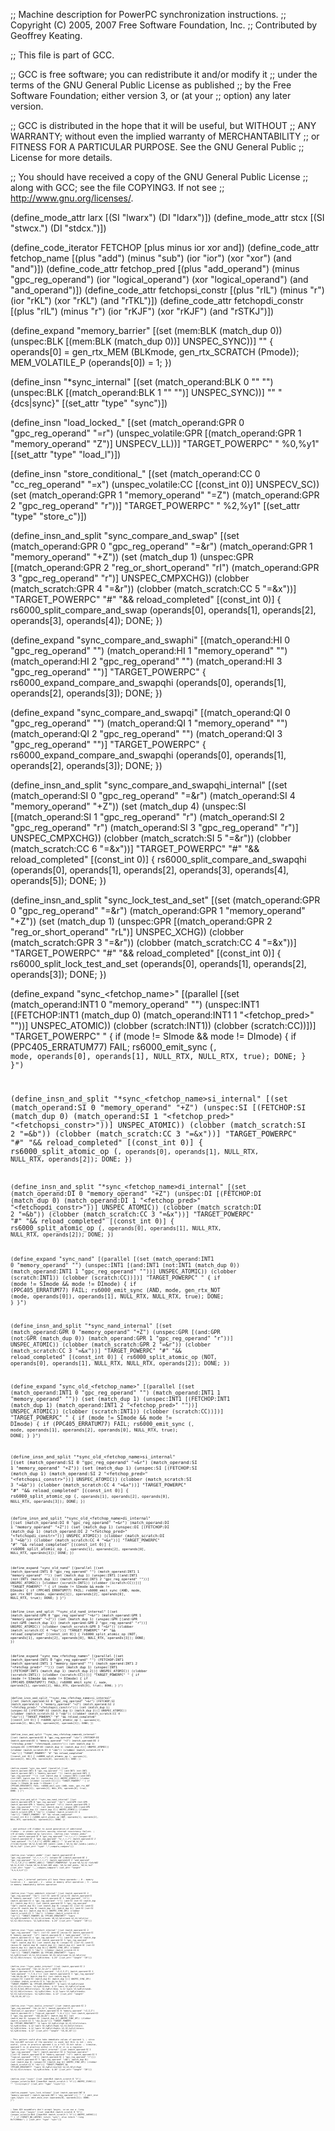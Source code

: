 ;; Machine description for PowerPC synchronization instructions.
;; Copyright (C) 2005, 2007 Free Software Foundation, Inc.
;; Contributed by Geoffrey Keating.

;; This file is part of GCC.

;; GCC is free software; you can redistribute it and/or modify it
;; under the terms of the GNU General Public License as published
;; by the Free Software Foundation; either version 3, or (at your
;; option) any later version.

;; GCC is distributed in the hope that it will be useful, but WITHOUT
;; ANY WARRANTY; without even the implied warranty of MERCHANTABILITY
;; or FITNESS FOR A PARTICULAR PURPOSE.  See the GNU General Public
;; License for more details.

;; You should have received a copy of the GNU General Public License
;; along with GCC; see the file COPYING3.  If not see
;; <http://www.gnu.org/licenses/>.

(define_mode_attr larx [(SI "lwarx") (DI "ldarx")])
(define_mode_attr stcx [(SI "stwcx.") (DI "stdcx.")])

(define_code_iterator FETCHOP [plus minus ior xor and])
(define_code_attr fetchop_name
  [(plus "add") (minus "sub") (ior "ior") (xor "xor") (and "and")])
(define_code_attr fetchop_pred
  [(plus "add_operand") (minus "gpc_reg_operand")
   (ior "logical_operand") (xor "logical_operand") (and "and_operand")])
(define_code_attr fetchopsi_constr
  [(plus "rIL") (minus "r") (ior "rKL") (xor "rKL") (and "rTKL")])
(define_code_attr fetchopdi_constr
  [(plus "rIL") (minus "r") (ior "rKJF") (xor "rKJF") (and "rSTKJ")])

(define_expand "memory_barrier"
  [(set (mem:BLK (match_dup 0))
	(unspec:BLK [(mem:BLK (match_dup 0))] UNSPEC_SYNC))]
  ""
{
  operands[0] = gen_rtx_MEM (BLKmode, gen_rtx_SCRATCH (Pmode));
  MEM_VOLATILE_P (operands[0]) = 1;
})

(define_insn "*sync_internal"
  [(set (match_operand:BLK 0 "" "")
	(unspec:BLK [(match_operand:BLK 1 "" "")] UNSPEC_SYNC))]
  ""
  "{dcs|sync}"
  [(set_attr "type" "sync")])

(define_insn "load_locked_<mode>"
  [(set (match_operand:GPR 0 "gpc_reg_operand" "=r")
	(unspec_volatile:GPR
	  [(match_operand:GPR 1 "memory_operand" "Z")] UNSPECV_LL))]
  "TARGET_POWERPC"
  "<larx> %0,%y1"
  [(set_attr "type" "load_l")])

(define_insn "store_conditional_<mode>"
  [(set (match_operand:CC 0 "cc_reg_operand" "=x")
	(unspec_volatile:CC [(const_int 0)] UNSPECV_SC))
   (set (match_operand:GPR 1 "memory_operand" "=Z")
	(match_operand:GPR 2 "gpc_reg_operand" "r"))]
  "TARGET_POWERPC"
  "<stcx> %2,%y1"
  [(set_attr "type" "store_c")])

(define_insn_and_split "sync_compare_and_swap<mode>"
  [(set (match_operand:GPR 0 "gpc_reg_operand" "=&r")
	(match_operand:GPR 1 "memory_operand" "+Z"))
   (set (match_dup 1)
	(unspec:GPR
	  [(match_operand:GPR 2 "reg_or_short_operand" "rI")
	   (match_operand:GPR 3 "gpc_reg_operand" "r")]
	  UNSPEC_CMPXCHG))
   (clobber (match_scratch:GPR 4 "=&r"))
   (clobber (match_scratch:CC 5 "=&x"))]
  "TARGET_POWERPC"
  "#"
  "&& reload_completed"
  [(const_int 0)]
{
  rs6000_split_compare_and_swap (operands[0], operands[1], operands[2],
				 operands[3], operands[4]);
  DONE;
})

(define_expand "sync_compare_and_swaphi"
  [(match_operand:HI 0 "gpc_reg_operand" "")
   (match_operand:HI 1 "memory_operand" "")
   (match_operand:HI 2 "gpc_reg_operand" "")
   (match_operand:HI 3 "gpc_reg_operand" "")]
  "TARGET_POWERPC"
{
  rs6000_expand_compare_and_swapqhi (operands[0], operands[1],
				     operands[2], operands[3]);
  DONE;
})

(define_expand "sync_compare_and_swapqi"
  [(match_operand:QI 0 "gpc_reg_operand" "")
   (match_operand:QI 1 "memory_operand" "")
   (match_operand:QI 2 "gpc_reg_operand" "")
   (match_operand:QI 3 "gpc_reg_operand" "")]
  "TARGET_POWERPC"
{
  rs6000_expand_compare_and_swapqhi (operands[0], operands[1],
				     operands[2], operands[3]);
  DONE;
})

(define_insn_and_split "sync_compare_and_swapqhi_internal"
  [(set (match_operand:SI 0 "gpc_reg_operand" "=&r")
	(match_operand:SI 4 "memory_operand" "+Z"))
   (set (match_dup 4)
        (unspec:SI
          [(match_operand:SI 1 "gpc_reg_operand" "r")
           (match_operand:SI 2 "gpc_reg_operand" "r")
           (match_operand:SI 3 "gpc_reg_operand" "r")]
          UNSPEC_CMPXCHG))
   (clobber (match_scratch:SI 5 "=&r"))
   (clobber (match_scratch:CC 6 "=&x"))]
  "TARGET_POWERPC"
  "#"
  "&& reload_completed"
  [(const_int 0)]
{
  rs6000_split_compare_and_swapqhi (operands[0], operands[1],
				    operands[2], operands[3], operands[4],
				    operands[5]);
  DONE;
})

(define_insn_and_split "sync_lock_test_and_set<mode>"
  [(set (match_operand:GPR 0 "gpc_reg_operand" "=&r")
	(match_operand:GPR 1 "memory_operand" "+Z"))
   (set (match_dup 1)
	(unspec:GPR
	  [(match_operand:GPR 2 "reg_or_short_operand" "rL")]
	  UNSPEC_XCHG))
   (clobber (match_scratch:GPR 3 "=&r"))
   (clobber (match_scratch:CC 4 "=&x"))]
  "TARGET_POWERPC"
  "#"
  "&& reload_completed"
  [(const_int 0)]
{
  rs6000_split_lock_test_and_set (operands[0], operands[1], operands[2],
				  operands[3]);
  DONE;
})

(define_expand "sync_<fetchop_name><mode>"
  [(parallel [(set (match_operand:INT1 0 "memory_operand" "")
		   (unspec:INT1
		     [(FETCHOP:INT1 (match_dup 0)
			(match_operand:INT1 1 "<fetchop_pred>" ""))]
		     UNSPEC_ATOMIC))
	      (clobber (scratch:INT1))
	      (clobber (scratch:CC))])]
  "TARGET_POWERPC"
  "
{
  if (<MODE>mode != SImode && <MODE>mode != DImode)
    {
      if (PPC405_ERRATUM77)
	FAIL;
      rs6000_emit_sync (<CODE>, <MODE>mode, operands[0], operands[1],
			NULL_RTX, NULL_RTX, true);
      DONE;
    }
}")

(define_insn_and_split "*sync_<fetchop_name>si_internal"
  [(set (match_operand:SI 0 "memory_operand" "+Z")
	(unspec:SI
	  [(FETCHOP:SI (match_dup 0)
	     (match_operand:SI 1 "<fetchop_pred>" "<fetchopsi_constr>"))]
	  UNSPEC_ATOMIC))
   (clobber (match_scratch:SI 2 "=&b"))
   (clobber (match_scratch:CC 3 "=&x"))]
  "TARGET_POWERPC"
  "#"
  "&& reload_completed"
  [(const_int 0)]
{
  rs6000_split_atomic_op (<CODE>, operands[0], operands[1],
			  NULL_RTX, NULL_RTX, operands[2]);
  DONE;
})

(define_insn_and_split "*sync_<fetchop_name>di_internal"
  [(set (match_operand:DI 0 "memory_operand" "+Z")
	(unspec:DI
	  [(FETCHOP:DI (match_dup 0)
	     (match_operand:DI 1 "<fetchop_pred>" "<fetchopdi_constr>"))]
	  UNSPEC_ATOMIC))
   (clobber (match_scratch:DI 2 "=&b"))
   (clobber (match_scratch:CC 3 "=&x"))]
  "TARGET_POWERPC"
  "#"
  "&& reload_completed"
  [(const_int 0)]
{
  rs6000_split_atomic_op (<CODE>, operands[0], operands[1],
			  NULL_RTX, NULL_RTX, operands[2]);
  DONE;
})

(define_expand "sync_nand<mode>"
  [(parallel [(set (match_operand:INT1 0 "memory_operand" "")
	      (unspec:INT1
		[(and:INT1 (not:INT1 (match_dup 0))
		   (match_operand:INT1 1 "gpc_reg_operand" ""))]
		UNSPEC_ATOMIC))
	      (clobber (scratch:INT1))
	      (clobber (scratch:CC))])]
  "TARGET_POWERPC"
  "
{
  if (<MODE>mode != SImode && <MODE>mode != DImode)
    {
      if (PPC405_ERRATUM77)
	FAIL;
      rs6000_emit_sync (AND, <MODE>mode,
			gen_rtx_NOT (<MODE>mode, operands[0]),
			operands[1],
			NULL_RTX, NULL_RTX, true);
      DONE;
    }
}")

(define_insn_and_split "*sync_nand<mode>_internal"
  [(set (match_operand:GPR 0 "memory_operand" "+Z")
	(unspec:GPR
	  [(and:GPR (not:GPR (match_dup 0))
	     (match_operand:GPR 1 "gpc_reg_operand" "r"))]
	  UNSPEC_ATOMIC))
   (clobber (match_scratch:GPR 2 "=&r"))
   (clobber (match_scratch:CC 3 "=&x"))]
  "TARGET_POWERPC"
  "#"
  "&& reload_completed"
  [(const_int 0)]
{
  rs6000_split_atomic_op (NOT, operands[0], operands[1],
			  NULL_RTX, NULL_RTX, operands[2]);
  DONE;
})

(define_expand "sync_old_<fetchop_name><mode>"
  [(parallel [(set (match_operand:INT1 0 "gpc_reg_operand" "")
		   (match_operand:INT1 1 "memory_operand" ""))
	      (set (match_dup 1)
		   (unspec:INT1
		     [(FETCHOP:INT1 (match_dup 1)
			(match_operand:INT1 2 "<fetchop_pred>" ""))]
		     UNSPEC_ATOMIC))
	      (clobber (scratch:INT1))
	      (clobber (scratch:CC))])]
  "TARGET_POWERPC"
  "
{ 
  if (<MODE>mode != SImode && <MODE>mode != DImode)
    {
      if (PPC405_ERRATUM77)
	FAIL;
      rs6000_emit_sync (<CODE>, <MODE>mode, operands[1], operands[2],
			operands[0], NULL_RTX, true);
      DONE;
    }
}")

(define_insn_and_split "*sync_old_<fetchop_name>si_internal"
  [(set (match_operand:SI 0 "gpc_reg_operand" "=&r")
	(match_operand:SI 1 "memory_operand" "+Z"))
   (set (match_dup 1)
	(unspec:SI
	  [(FETCHOP:SI (match_dup 1)
	     (match_operand:SI 2 "<fetchop_pred>" "<fetchopsi_constr>"))]
	  UNSPEC_ATOMIC))
   (clobber (match_scratch:SI 3 "=&b"))
   (clobber (match_scratch:CC 4 "=&x"))]
  "TARGET_POWERPC"
  "#"
  "&& reload_completed"
  [(const_int 0)]
{
  rs6000_split_atomic_op (<CODE>, operands[1], operands[2],
			  operands[0], NULL_RTX, operands[3]);
  DONE;
})

(define_insn_and_split "*sync_old_<fetchop_name>di_internal"
  [(set (match_operand:DI 0 "gpc_reg_operand" "=&r")
	(match_operand:DI 1 "memory_operand" "+Z"))
   (set (match_dup 1)
	(unspec:DI
	  [(FETCHOP:DI (match_dup 1)
	     (match_operand:DI 2 "<fetchop_pred>" "<fetchopdi_constr>"))]
	  UNSPEC_ATOMIC))
   (clobber (match_scratch:DI 3 "=&b"))
   (clobber (match_scratch:CC 4 "=&x"))]
  "TARGET_POWERPC"
  "#"
  "&& reload_completed"
  [(const_int 0)]
{
  rs6000_split_atomic_op (<CODE>, operands[1], operands[2],
			  operands[0], NULL_RTX, operands[3]);
  DONE;
})

(define_expand "sync_old_nand<mode>"
  [(parallel [(set (match_operand:INT1 0 "gpc_reg_operand" "")
		   (match_operand:INT1 1 "memory_operand" ""))
	      (set (match_dup 1)
		   (unspec:INT1
		     [(and:INT1 (not:INT1 (match_dup 1))
			(match_operand:INT1 2 "gpc_reg_operand" ""))]
		     UNSPEC_ATOMIC))
	      (clobber (scratch:INT1))
	      (clobber (scratch:CC))])]
  "TARGET_POWERPC"
  "
{
  if (<MODE>mode != SImode && <MODE>mode != DImode)
    {
      if (PPC405_ERRATUM77)
	FAIL;
      rs6000_emit_sync (AND, <MODE>mode,
			gen_rtx_NOT (<MODE>mode, operands[1]),
			operands[2],
			operands[0], NULL_RTX, true);
      DONE;
    }
}")

(define_insn_and_split "*sync_old_nand<mode>_internal"
  [(set (match_operand:GPR 0 "gpc_reg_operand" "=&r")
	(match_operand:GPR 1 "memory_operand" "+Z"))
   (set (match_dup 1)
	(unspec:GPR
	  [(and:GPR (not:GPR (match_dup 1))
	     (match_operand:GPR 2 "gpc_reg_operand" "r"))]
	  UNSPEC_ATOMIC))
   (clobber (match_scratch:GPR 3 "=&r"))
   (clobber (match_scratch:CC 4 "=&x"))]
  "TARGET_POWERPC"
  "#"
  "&& reload_completed"
  [(const_int 0)]
{
  rs6000_split_atomic_op (NOT, operands[1], operands[2],
			  operands[0], NULL_RTX, operands[3]);
  DONE;
})

(define_expand "sync_new_<fetchop_name><mode>"
  [(parallel [(set (match_operand:INT1 0 "gpc_reg_operand" "")
		   (FETCHOP:INT1
		     (match_operand:INT1 1 "memory_operand" "")
		     (match_operand:INT1 2 "<fetchop_pred>" "")))
	      (set (match_dup 1)
		   (unspec:INT1
		     [(FETCHOP:INT1 (match_dup 1) (match_dup 2))]
		     UNSPEC_ATOMIC))
	      (clobber (scratch:INT1))
	      (clobber (scratch:CC))])]
  "TARGET_POWERPC"
  "
{
  if (<MODE>mode != SImode && <MODE>mode != DImode)
    {
      if (PPC405_ERRATUM77)
	FAIL;
      rs6000_emit_sync (<CODE>, <MODE>mode, operands[1], operands[2],
			NULL_RTX, operands[0], true);
      DONE;
    }
}")

(define_insn_and_split "*sync_new_<fetchop_name>si_internal"
  [(set (match_operand:SI 0 "gpc_reg_operand" "=&r")
	(FETCHOP:SI
	  (match_operand:SI 1 "memory_operand" "+Z")
	  (match_operand:SI 2 "<fetchop_pred>" "<fetchopsi_constr>")))
   (set (match_dup 1)
	(unspec:SI
	  [(FETCHOP:SI (match_dup 1) (match_dup 2))]
	  UNSPEC_ATOMIC))
   (clobber (match_scratch:SI 3 "=&b"))
   (clobber (match_scratch:CC 4 "=&x"))]
  "TARGET_POWERPC"
  "#"
  "&& reload_completed"
  [(const_int 0)]
{
  rs6000_split_atomic_op (<CODE>, operands[1], operands[2],
			  NULL_RTX, operands[0], operands[3]);
  DONE;
})

(define_insn_and_split "*sync_new_<fetchop_name>di_internal"
  [(set (match_operand:DI 0 "gpc_reg_operand" "=&r")
	(FETCHOP:DI
	  (match_operand:DI 1 "memory_operand" "+Z")
	  (match_operand:DI 2 "<fetchop_pred>" "<fetchopdi_constr>")))
   (set (match_dup 1)
	(unspec:DI
	  [(FETCHOP:DI (match_dup 1) (match_dup 2))]
	  UNSPEC_ATOMIC))
   (clobber (match_scratch:DI 3 "=&b"))
   (clobber (match_scratch:CC 4 "=&x"))]
  "TARGET_POWERPC"
  "#"
  "&& reload_completed"
  [(const_int 0)]
{
  rs6000_split_atomic_op (<CODE>, operands[1], operands[2],
			  NULL_RTX, operands[0], operands[3]);
  DONE;
})

(define_expand "sync_new_nand<mode>"
  [(parallel [(set (match_operand:INT1 0 "gpc_reg_operand" "")
		   (and:INT1
		     (not:INT1 (match_operand:INT1 1 "memory_operand" ""))
		     (match_operand:INT1 2 "gpc_reg_operand" "")))
	      (set (match_dup 1)
		   (unspec:INT1
		     [(and:INT1 (not:INT1 (match_dup 1)) (match_dup 2))]
		     UNSPEC_ATOMIC))
	      (clobber (scratch:INT1))
	      (clobber (scratch:CC))])]
  "TARGET_POWERPC"
  "
{
  if (<MODE>mode != SImode && <MODE>mode != DImode)
    {
      if (PPC405_ERRATUM77)
	FAIL;
      rs6000_emit_sync (AND, <MODE>mode,
			gen_rtx_NOT (<MODE>mode, operands[1]),
			operands[2],
			NULL_RTX, operands[0], true);
      DONE;
    }
}")

(define_insn_and_split "*sync_new_nand<mode>_internal"
  [(set (match_operand:GPR 0 "gpc_reg_operand" "=&r")
	(and:GPR
	  (not:GPR (match_operand:GPR 1 "memory_operand" "+Z"))
	  (match_operand:GPR 2 "gpc_reg_operand" "r")))
   (set (match_dup 1)
	(unspec:GPR
	  [(and:GPR (not:GPR (match_dup 1)) (match_dup 2))]
	  UNSPEC_ATOMIC))
   (clobber (match_scratch:GPR 3 "=&r"))
   (clobber (match_scratch:CC 4 "=&x"))]
  "TARGET_POWERPC"
  "#"
  "&& reload_completed"
  [(const_int 0)]
{
  rs6000_split_atomic_op (NOT, operands[1], operands[2],
			  NULL_RTX, operands[0], operands[3]);
  DONE;
})

; and<mode> without cr0 clobber to avoid generation of additional clobber 
; in atomic splitters causing internal consistency failure.
; cr0 already clobbered by larx/stcx.
(define_insn "*atomic_andsi"
  [(set (match_operand:SI 0 "gpc_reg_operand" "=r,r,r,r")
	(unspec:SI [(match_operand:SI 1 "gpc_reg_operand" "%r,r,r,r")
		    (match_operand:SI 2 "and_operand" "?r,T,K,L")]
		    UNSPEC_AND))]
  ""
  "@
   and %0,%1,%2
   {rlinm|rlwinm} %0,%1,0,%m2,%M2
   {andil.|andi.} %0,%1,%b2
   {andiu.|andis.} %0,%1,%u2"
  [(set_attr "type" "*,*,compare,compare")])

(define_insn "*atomic_anddi"
  [(set (match_operand:DI 0 "gpc_reg_operand" "=r,r,r,r,r")
	(unspec:DI [(match_operand:DI 1 "gpc_reg_operand" "%r,r,r,r,r")
		    (match_operand:DI 2 "and_operand" "?r,S,T,K,J")]
		    UNSPEC_AND))]
  "TARGET_POWERPC64"
  "@
   and %0,%1,%2
   rldic%B2 %0,%1,0,%S2
   rlwinm %0,%1,0,%m2,%M2
   andi. %0,%1,%b2
   andis. %0,%1,%u2"
  [(set_attr "type" "*,*,*,compare,compare")
   (set_attr "length" "4,4,4,4,4")])

; the sync_*_internal patterns all have these operands:
; 0 - memory location
; 1 - operand
; 2 - value in memory after operation
; 3 - value in memory immediately before operation

(define_insn "*sync_addshort_internal"
  [(set (match_operand:SI 2 "gpc_reg_operand" "=&r")
	(ior:SI (and:SI (plus:SI (match_operand:SI 0 "memory_operand" "+Z")
				 (match_operand:SI 1 "add_operand" "rI"))
			(match_operand:SI 4 "gpc_reg_operand" "r"))
		(and:SI (not:SI (match_dup 4)) (match_dup 0))))
   (set (match_operand:SI 3 "gpc_reg_operand" "=&b") (match_dup 0))
   (set (match_dup 0)
	(unspec:SI [(ior:SI (and:SI (plus:SI (match_dup 0) (match_dup 1))
				    (match_dup 4))
			    (and:SI (not:SI (match_dup 4)) (match_dup 0)))]
		   UNSPEC_SYNC_OP))
   (clobber (match_scratch:CC 5 "=&x"))
   (clobber (match_scratch:SI 6 "=&r"))]
  "TARGET_POWERPC && !PPC405_ERRATUM77"
  "lwarx %3,%y0\n\tadd%I1 %2,%3,%1\n\tandc %6,%3,%4\n\tand %2,%2,%4\n\tor %2,%2,%6\n\tstwcx. %2,%y0\n\tbne- $-24"
  [(set_attr "length" "28")])

(define_insn "*sync_subshort_internal"
  [(set (match_operand:SI 2 "gpc_reg_operand" "=&r")
	(ior:SI (and:SI (minus:SI (match_operand:SI 0 "memory_operand" "+Z")
				  (match_operand:SI 1 "add_operand" "rI"))
			(match_operand:SI 4 "gpc_reg_operand" "r"))
		(and:SI (not:SI (match_dup 4)) (match_dup 0))))
   (set (match_operand:SI 3 "gpc_reg_operand" "=&b") (match_dup 0))
   (set (match_dup 0)
	(unspec:SI [(ior:SI (and:SI (minus:SI (match_dup 0) (match_dup 1))
				    (match_dup 4))
			    (and:SI (not:SI (match_dup 4)) (match_dup 0)))]
		   UNSPEC_SYNC_OP))
   (clobber (match_scratch:CC 5 "=&x"))
   (clobber (match_scratch:SI 6 "=&r"))]
  "TARGET_POWERPC && !PPC405_ERRATUM77"
  "lwarx %3,%y0\n\tsubf %2,%1,%3\n\tandc %6,%3,%4\n\tand %2,%2,%4\n\tor %2,%2,%6\n\tstwcx. %2,%y0\n\tbne- $-24"
  [(set_attr "length" "28")])

(define_insn "*sync_andsi_internal"
  [(set (match_operand:SI 2 "gpc_reg_operand" "=&r,&r,&r,&r")
	(and:SI (match_operand:SI 0 "memory_operand" "+Z,Z,Z,Z")
		(match_operand:SI 1 "and_operand" "r,T,K,L")))
   (set (match_operand:SI 3 "gpc_reg_operand" "=&b,&b,&b,&b") (match_dup 0))
   (set (match_dup 0)
	(unspec:SI [(and:SI (match_dup 0) (match_dup 1))]
		   UNSPEC_SYNC_OP))
   (clobber (match_scratch:CC 4 "=&x,&x,&x,&x"))]
  "TARGET_POWERPC && !PPC405_ERRATUM77"
  "@
   lwarx %3,%y0\n\tand %2,%3,%1\n\tstwcx. %2,%y0\n\tbne- $-12
   lwarx %3,%y0\n\trlwinm %2,%3,0,%m1,%M1\n\tstwcx. %2,%y0\n\tbne- $-12
   lwarx %3,%y0\n\tandi. %2,%3,%b1\n\tstwcx. %2,%y0\n\tbne- $-12
   lwarx %3,%y0\n\tandis. %2,%3,%u1\n\tstwcx. %2,%y0\n\tbne- $-12"
  [(set_attr "length" "16,16,16,16")])

(define_insn "*sync_boolsi_internal"
  [(set (match_operand:SI 2 "gpc_reg_operand" "=&r,&r,&r")
	(match_operator:SI 4 "boolean_or_operator"
	 [(match_operand:SI 0 "memory_operand" "+Z,Z,Z")
	  (match_operand:SI 1 "logical_operand" "r,K,L")]))
   (set (match_operand:SI 3 "gpc_reg_operand" "=&b,&b,&b") (match_dup 0))
   (set (match_dup 0) (unspec:SI [(match_dup 4)] UNSPEC_SYNC_OP))
   (clobber (match_scratch:CC 5 "=&x,&x,&x"))]
  "TARGET_POWERPC && !PPC405_ERRATUM77"
  "@
   lwarx %3,%y0\n\t%q4 %2,%3,%1\n\tstwcx. %2,%y0\n\tbne- $-12
   lwarx %3,%y0\n\t%q4i %2,%3,%b1\n\tstwcx. %2,%y0\n\tbne- $-12
   lwarx %3,%y0\n\t%q4is %2,%3,%u1\n\tstwcx. %2,%y0\n\tbne- $-12"
  [(set_attr "length" "16,16,16")])

; This pattern could also take immediate values of operand 1,
; since the non-NOT version of the operator is used; but this is not
; very useful, since in practice operand 1 is a full 32-bit value.
; Likewise, operand 5 is in practice either <= 2^16 or it is a register.
(define_insn "*sync_boolcshort_internal"
  [(set (match_operand:SI 2 "gpc_reg_operand" "=&r")
	(match_operator:SI 4 "boolean_operator"
	 [(xor:SI (match_operand:SI 0 "memory_operand" "+Z")
		  (match_operand:SI 5 "logical_operand" "rK"))
	  (match_operand:SI 1 "gpc_reg_operand" "r")]))
   (set (match_operand:SI 3 "gpc_reg_operand" "=&b") (match_dup 0))
   (set (match_dup 0) (unspec:SI [(match_dup 4)] UNSPEC_SYNC_OP))
   (clobber (match_scratch:CC 6 "=&x"))]
  "TARGET_POWERPC && !PPC405_ERRATUM77"
  "lwarx %3,%y0\n\txor%I2 %2,%3,%5\n\t%q4 %2,%2,%1\n\tstwcx. %2,%y0\n\tbne- $-16"
  [(set_attr "length" "20")])

(define_insn "isync"
  [(set (mem:BLK (match_scratch 0 "X"))
	(unspec_volatile:BLK [(mem:BLK (match_scratch 1 "X"))] UNSPEC_ISYNC))]
  ""
  "{ics|isync}"
  [(set_attr "type" "isync")])

(define_expand "sync_lock_release<mode>"
  [(set (match_operand:INT 0 "memory_operand")
	(match_operand:INT 1 "any_operand"))]
  ""
  "
{
  emit_insn (gen_lwsync ());
  emit_move_insn (operands[0], operands[1]);
  DONE;
}")

; Some AIX assemblers don't accept lwsync, so we use a .long.
(define_insn "lwsync"
  [(set (mem:BLK (match_scratch 0 "X"))
	(unspec_volatile:BLK [(mem:BLK (match_scratch 1 "X"))] UNSPEC_LWSYNC))]
  ""
{
  if (TARGET_NO_LWSYNC)
    return "sync";
  else
    return ".long 0x7c2004ac";
}
  [(set_attr "type" "sync")])

